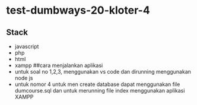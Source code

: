 # test-dumbways-20-kloter-4
## Stack
- javascript
- php
- html
- xampp
##cara menjalankan aplikasi
- untuk soal no 1,2,3, menggunakan vs code dan dirunning menggunakan node js
- untuk nomor 4 untuk men create database dapat menggunakan file dumcourse.sql dan untuk merunning file index menggunakan aplikasi XAMPP
